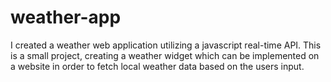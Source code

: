 # weather-app
I created a weather web application utilizing a javascript real-time API. This is a small project, creating a weather widget which can be implemented on a website in order to fetch local weather data based on the users input.
